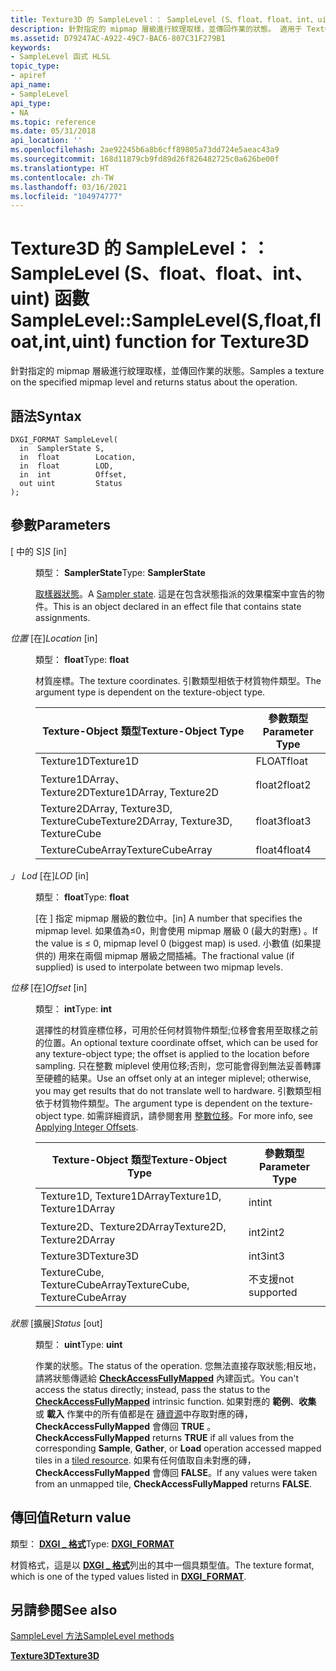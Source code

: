 ```yaml
---
title: Texture3D 的 SampleLevel：： SampleLevel (S、float、float、int、uint) 函數
description: 針對指定的 mipmap 層級進行紋理取樣，並傳回作業的狀態。 適用于 Texture3D。 |SampleLevel：： SampleLevel (S、float、float、int、uint) 函數
ms.assetid: D79247AC-A922-49C7-BAC6-807C31F279B1
keywords:
- SampleLevel 函式 HLSL
topic_type:
- apiref
api_name:
- SampleLevel
api_type:
- NA
ms.topic: reference
ms.date: 05/31/2018
api_location: ''
ms.openlocfilehash: 2ae92245b6a8b6cff89805a73dd724e5aeac43a9
ms.sourcegitcommit: 168d11879cb9fd89d26f826482725c0a626be00f
ms.translationtype: HT
ms.contentlocale: zh-TW
ms.lasthandoff: 03/16/2021
ms.locfileid: "104974777"
---
```

# <a name="samplelevelsamplelevelsfloatfloatintuint-function-for-texture3d"></a><span data-ttu-id="456ce-106">Texture3D 的 SampleLevel：： SampleLevel (S、float、float、int、uint) 函數</span><span class="sxs-lookup"><span data-stu-id="456ce-106">SampleLevel::SampleLevel(S,float,float,int,uint) function for Texture3D</span></span>

<span data-ttu-id="456ce-107">針對指定的 mipmap 層級進行紋理取樣，並傳回作業的狀態。</span><span class="sxs-lookup"><span data-stu-id="456ce-107">Samples a texture on the specified mipmap level and returns status about the operation.</span></span>

## <a name="syntax"></a><span data-ttu-id="456ce-108">語法</span><span class="sxs-lookup"><span data-stu-id="456ce-108">Syntax</span></span>


``` syntax
DXGI_FORMAT SampleLevel(
  in  SamplerState S,
  in  float        Location,
  in  float        LOD,
  in  int          Offset,
  out uint         Status
);
```



## <a name="parameters"></a><span data-ttu-id="456ce-109">參數</span><span class="sxs-lookup"><span data-stu-id="456ce-109">Parameters</span></span>

<dl> <dt>

<span data-ttu-id="456ce-110"> \[ 中的 S\]</span><span class="sxs-lookup"><span data-stu-id="456ce-110">*S* \[in\]</span></span>
</dt> <dd>

<span data-ttu-id="456ce-111">類型： **SamplerState**</span><span class="sxs-lookup"><span data-stu-id="456ce-111">Type: **SamplerState**</span></span>

<span data-ttu-id="456ce-112">[取樣器狀態](dx-graphics-hlsl-sampler.md)。</span><span class="sxs-lookup"><span data-stu-id="456ce-112">A [Sampler state](dx-graphics-hlsl-sampler.md).</span></span> <span data-ttu-id="456ce-113">這是在包含狀態指派的效果檔案中宣告的物件。</span><span class="sxs-lookup"><span data-stu-id="456ce-113">This is an object declared in an effect file that contains state assignments.</span></span>

</dd> <dt>

<span data-ttu-id="456ce-114">*位置* \[在\]</span><span class="sxs-lookup"><span data-stu-id="456ce-114">*Location* \[in\]</span></span>
</dt> <dd>

<span data-ttu-id="456ce-115">類型： **float**</span><span class="sxs-lookup"><span data-stu-id="456ce-115">Type: **float**</span></span>

<span data-ttu-id="456ce-116">材質座標。</span><span class="sxs-lookup"><span data-stu-id="456ce-116">The texture coordinates.</span></span> <span data-ttu-id="456ce-117">引數類型相依于材質物件類型。</span><span class="sxs-lookup"><span data-stu-id="456ce-117">The argument type is dependent on the texture-object type.</span></span>



| <span data-ttu-id="456ce-118">Texture-Object 類型</span><span class="sxs-lookup"><span data-stu-id="456ce-118">Texture-Object Type</span></span>                    | <span data-ttu-id="456ce-119">參數類型</span><span class="sxs-lookup"><span data-stu-id="456ce-119">Parameter Type</span></span> |
|----------------------------------------|----------------|
| <span data-ttu-id="456ce-120">Texture1D</span><span class="sxs-lookup"><span data-stu-id="456ce-120">Texture1D</span></span>                              | <span data-ttu-id="456ce-121">FLOAT</span><span class="sxs-lookup"><span data-stu-id="456ce-121">float</span></span>          |
| <span data-ttu-id="456ce-122">Texture1DArray、Texture2D</span><span class="sxs-lookup"><span data-stu-id="456ce-122">Texture1DArray, Texture2D</span></span>              | <span data-ttu-id="456ce-123">float2</span><span class="sxs-lookup"><span data-stu-id="456ce-123">float2</span></span>         |
| <span data-ttu-id="456ce-124">Texture2DArray, Texture3D, TextureCube</span><span class="sxs-lookup"><span data-stu-id="456ce-124">Texture2DArray, Texture3D, TextureCube</span></span> | <span data-ttu-id="456ce-125">float3</span><span class="sxs-lookup"><span data-stu-id="456ce-125">float3</span></span>         |
| <span data-ttu-id="456ce-126">TextureCubeArray</span><span class="sxs-lookup"><span data-stu-id="456ce-126">TextureCubeArray</span></span>                       | <span data-ttu-id="456ce-127">float4</span><span class="sxs-lookup"><span data-stu-id="456ce-127">float4</span></span>         |



 

</dd> <dt>

<span data-ttu-id="456ce-128">*」 Lod* \[在\]</span><span class="sxs-lookup"><span data-stu-id="456ce-128">*LOD* \[in\]</span></span>
</dt> <dd>

<span data-ttu-id="456ce-129">類型： **float**</span><span class="sxs-lookup"><span data-stu-id="456ce-129">Type: **float**</span></span>

<span data-ttu-id="456ce-130">\[在 \] 指定 mipmap 層級的數位中。</span><span class="sxs-lookup"><span data-stu-id="456ce-130">\[in\] A number that specifies the mipmap level.</span></span> <span data-ttu-id="456ce-131">如果值為≤0，則會使用 mipmap 層級 0 (最大的對應) 。</span><span class="sxs-lookup"><span data-stu-id="456ce-131">If the value is ≤ 0, mipmap level 0 (biggest map) is used.</span></span> <span data-ttu-id="456ce-132">小數值 (如果提供的) 用來在兩個 mipmap 層級之間插補。</span><span class="sxs-lookup"><span data-stu-id="456ce-132">The fractional value (if supplied) is used to interpolate between two mipmap levels.</span></span>

</dd> <dt>

<span data-ttu-id="456ce-133">*位移* \[在\]</span><span class="sxs-lookup"><span data-stu-id="456ce-133">*Offset* \[in\]</span></span>
</dt> <dd>

<span data-ttu-id="456ce-134">類型： **int**</span><span class="sxs-lookup"><span data-stu-id="456ce-134">Type: **int**</span></span>

<span data-ttu-id="456ce-135">選擇性的材質座標位移，可用於任何材質物件類型;位移會套用至取樣之前的位置。</span><span class="sxs-lookup"><span data-stu-id="456ce-135">An optional texture coordinate offset, which can be used for any texture-object type; the offset is applied to the location before sampling.</span></span> <span data-ttu-id="456ce-136">只在整數 miplevel 使用位移;否則，您可能會得到無法妥善轉譯至硬體的結果。</span><span class="sxs-lookup"><span data-stu-id="456ce-136">Use an offset only at an integer miplevel; otherwise, you may get results that do not translate well to hardware.</span></span> <span data-ttu-id="456ce-137">引數類型相依于材質物件類型。</span><span class="sxs-lookup"><span data-stu-id="456ce-137">The argument type is dependent on the texture-object type.</span></span> <span data-ttu-id="456ce-138">如需詳細資訊，請參閱套用 [整數位移](dx-graphics-hlsl-to-sample.md)。</span><span class="sxs-lookup"><span data-stu-id="456ce-138">For more info, see [Applying Integer Offsets](dx-graphics-hlsl-to-sample.md).</span></span>



| <span data-ttu-id="456ce-139">Texture-Object 類型</span><span class="sxs-lookup"><span data-stu-id="456ce-139">Texture-Object Type</span></span>           | <span data-ttu-id="456ce-140">參數類型</span><span class="sxs-lookup"><span data-stu-id="456ce-140">Parameter Type</span></span> |
|-------------------------------|----------------|
| <span data-ttu-id="456ce-141">Texture1D, Texture1DArray</span><span class="sxs-lookup"><span data-stu-id="456ce-141">Texture1D, Texture1DArray</span></span>     | <span data-ttu-id="456ce-142">int</span><span class="sxs-lookup"><span data-stu-id="456ce-142">int</span></span>            |
| <span data-ttu-id="456ce-143">Texture2D、Texture2DArray</span><span class="sxs-lookup"><span data-stu-id="456ce-143">Texture2D, Texture2DArray</span></span>     | <span data-ttu-id="456ce-144">int2</span><span class="sxs-lookup"><span data-stu-id="456ce-144">int2</span></span>           |
| <span data-ttu-id="456ce-145">Texture3D</span><span class="sxs-lookup"><span data-stu-id="456ce-145">Texture3D</span></span>                     | <span data-ttu-id="456ce-146">int3</span><span class="sxs-lookup"><span data-stu-id="456ce-146">int3</span></span>           |
| <span data-ttu-id="456ce-147">TextureCube, TextureCubeArray</span><span class="sxs-lookup"><span data-stu-id="456ce-147">TextureCube, TextureCubeArray</span></span> | <span data-ttu-id="456ce-148">不支援</span><span class="sxs-lookup"><span data-stu-id="456ce-148">not supported</span></span>  |



 

</dd> <dt>

<span data-ttu-id="456ce-149">*狀態* \[擴展\]</span><span class="sxs-lookup"><span data-stu-id="456ce-149">*Status* \[out\]</span></span>
</dt> <dd>

<span data-ttu-id="456ce-150">類型： **uint**</span><span class="sxs-lookup"><span data-stu-id="456ce-150">Type: **uint**</span></span>

<span data-ttu-id="456ce-151">作業的狀態。</span><span class="sxs-lookup"><span data-stu-id="456ce-151">The status of the operation.</span></span> <span data-ttu-id="456ce-152">您無法直接存取狀態;相反地，請將狀態傳遞給 [**CheckAccessFullyMapped**](checkaccessfullymapped.md) 內建函式。</span><span class="sxs-lookup"><span data-stu-id="456ce-152">You can't access the status directly; instead, pass the status to the [**CheckAccessFullyMapped**](checkaccessfullymapped.md) intrinsic function.</span></span> <span data-ttu-id="456ce-153">如果對應的 **範例**、**收集** 或 **載入** 作業中的所有值都是在 [磚資源](/windows/desktop/direct3d11/direct3d-11-2-features)中存取對應的磚， **CheckAccessFullyMapped** 會傳回 **TRUE** 。</span><span class="sxs-lookup"><span data-stu-id="456ce-153">**CheckAccessFullyMapped** returns **TRUE** if all values from the corresponding **Sample**, **Gather**, or **Load** operation accessed mapped tiles in a [tiled resource](/windows/desktop/direct3d11/direct3d-11-2-features).</span></span> <span data-ttu-id="456ce-154">如果有任何值取自未對應的磚， **CheckAccessFullyMapped** 會傳回 **FALSE**。</span><span class="sxs-lookup"><span data-stu-id="456ce-154">If any values were taken from an unmapped tile, **CheckAccessFullyMapped** returns **FALSE**.</span></span>

</dd> </dl>

## <a name="return-value"></a><span data-ttu-id="456ce-155">傳回值</span><span class="sxs-lookup"><span data-stu-id="456ce-155">Return value</span></span>

<span data-ttu-id="456ce-156">類型： **[ **DXGI \_ 格式**](/windows/desktop/api/dxgiformat/ne-dxgiformat-dxgi_format)**</span><span class="sxs-lookup"><span data-stu-id="456ce-156">Type: **[**DXGI\_FORMAT**](/windows/desktop/api/dxgiformat/ne-dxgiformat-dxgi_format)**</span></span>

<span data-ttu-id="456ce-157">材質格式，這是以 [**DXGI \_ 格式**](/windows/desktop/api/dxgiformat/ne-dxgiformat-dxgi_format)列出的其中一個具類型值。</span><span class="sxs-lookup"><span data-stu-id="456ce-157">The texture format, which is one of the typed values listed in [**DXGI\_FORMAT**](/windows/desktop/api/dxgiformat/ne-dxgiformat-dxgi_format).</span></span>

## <a name="see-also"></a><span data-ttu-id="456ce-158">另請參閱</span><span class="sxs-lookup"><span data-stu-id="456ce-158">See also</span></span>

<dl> <dt>

[<span data-ttu-id="456ce-159">SampleLevel 方法</span><span class="sxs-lookup"><span data-stu-id="456ce-159">SampleLevel methods</span></span>](texture3d-samplelevel.md)
</dt> <dt>

[<span data-ttu-id="456ce-160">**Texture3D**</span><span class="sxs-lookup"><span data-stu-id="456ce-160">**Texture3D**</span></span>](sm5-object-texture3d.md)
</dt> </dl>

 

 
